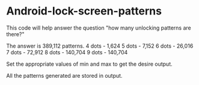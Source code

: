 # Android-lock-screen-patterns
This code will help answer the question "how many unlocking patterns are there?"

The answer is 389,112 patterns.
4 dots - 1,624
5 dots - 7,152
6 dots - 26,016
7 dots - 72,912
8 dots - 140,704
9 dots - 140,704


Set the appropriate values of min and max to get the desire output.

All the patterns generated are stored in output.
